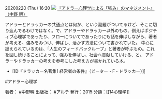 20200220 (Thu) 16:20
![](https://gyazo.com/68d809209701fb9bd261df227c559630/raw)
[『アドラー心理学による「強み」のマネジメント』（中野 明）](http://www.amazon.co.jp/exec/obidos/ASIN/4434209957/choiyaki81-22/ref=nosim/)

アドラーとドラッカーの共通点とは何か、という副題がついてるけど、そこに切り込んでるわけではなく。で、アドラーやドラッカー以外のもの、例えばポジティブ心理学であったり、フローについてであったりにも話を伸ばしながら、著者が考える、強みをみつけ、伸ばし、活かす方法について書かれていた。
中心に据えられているのは、「人生のフィードバックループ」と著者が呼ぶもの。これを回し続けることによって、強みを伸ばし、社会へ貢献していける、と。
アドラーやドラッカーの考えを参考にした考え方が書かれている本。

- [[D『ドラッカー名著集1 経営者の条件』（ピーター・F・ドラッカー）]]

#アドラー心理学

著者： #中野明
出版社： #アルテ
発行：2015
分類：[[14心理学]]